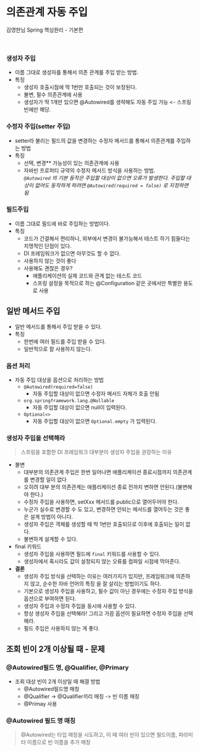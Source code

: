 # 의존관계 자동 주입
김영한님 Spring 핵심원리 - 기본편

<br>

### 생성자 주입
* 이름 그대로 생성자를 통해서 의존 관계를 주입 받는 방법. 
* 특징
  * 생성자 호출시점에 딱 1번만 호출되는 것이 보장된다.
  * 불변, 필수 의존관계에 사용
  * 생성자가 딱 1개만 있으면 @Autowired를 생략해도 자동 주입 가능 <- 스프링 빈에만 해당.

### 수정자 주입(setter 주입)
* setter라 불리는 필드의 값을 변경하는 수정자 메서드를 통해서 의존관계를 주입하는 방법
* 특징
  * 선택, 변경** 가능성이 있는 의존관계에 사용
  * 자바빈 프로퍼티 규약의 수정자 메서드 방식을 사용하는 방법.    
*`@Autowired` 의 기본 동작은 주입할 대상이 없으면 오류가 발생한다. 주입할 대상이 없어도 동작하게 하려면 `@Autowired(required = false)` 로 지정하면 됨*

### 필드주입
* 이름 그대로 필드에 바로 주입하는 방법이다.
* 특징
  * 코드가 간결해서 편리하나, 외부에서 변경이 불가능해서 테스트 하기 힘들다는 치명적인 단점이 있다.
  * DI 프레임워크가 없으면 아무것도 할 수 없다.
  * 사용하지 않는 것이 좋다
  * 사용해도 괜찮은 경우?
    * 애플리케이션의 실제 코드와 관계 없는 테스트 코드
    * 스프링 설정을 목적으로 하는 @Configuration 같은 곳에서만 특별한 용도로 사용

## 일반 메서드 주입
* 일반 메서드를 통해서 주입 받을 수 있다.
* 특징
   * 한번에 여러 필드를 주입 받을 수 있다.
   * 일반적으로 잘 사용하지 않는다.

### 옵션 처리
* 자동 주입 대상을 옵션으로 처리하는 방법
  * `@Autowired(required=false)`
    * 자동 주입할 대상이 없으면 수정자 메서드 자체가 호출 안됨
  * `org.springframework.lang.@Nullable`
    * 자동 주입할 대상이 없으면 null이 입력된다. 
  * `Optional<>`
    * 자동 주입할 대상이 없으면 `Optional.empty` 가 입력된다.

### 생성자 주입을 선택해라
> 스프링을 포함한 DI 프레임워크 대부분이 생성자 주입을 권장하는 이유
* 불변
  * 대부분의 의존관계 주입은 한번 일어나면 애플리케이션 종료시점까지 의존관계를 변경할 일이 없다
  * 오히려 대부 분의 의존관계는 애플리케이션 종료 전까지 변하면 안된다.(불변해야 한다.)
  * 수정자 주입을 사용하면, setXxx 메서드를 public으로 열어두어야 한다.
  * 누군가 실수로 변경할 수 도 있고, 변경하면 안되는 메서드를 열어두는 것은 좋은 설계 방법이 아니다.
  * 생성자 주입은 객체를 생성할 때 딱 1번만 호출되므로 이후에 호출되는 일이 없다.
  * 불변하게 설계할 수 있다. 
* final 키워드
  * 생성자 주입을 사용하면 필드에 `final` 키워드를 사용할 수 있다.
  * 생성자에서 혹시라도 값이 설정되지 않는 오류를 컴파일 시점에 막아준다.
* **결론**
  * 생성자 주입 방식을 선택하는 이유는 여러가지가 있지만, 프레임워크에 의존하지 않고, 순수한 자바 언어의 특징 을 잘 살리는 방법이기도 하다.
  * 기본으로 생성자 주입을 사용하고, 필수 값이 아닌 경우에는 수정자 주입 방식을 옵션으로 부여하면 된다.
  * 생성자 주입과 수정자 주입을 동시에 사용할 수 있다.
  * 항상 생성자 주입을 선택해라! 그리고 가끔 옵션이 필요하면 수정자 주입을 선택해라.
  * 필드 주입은 사용하지 않는 게 좋다.

## 조회 빈이 2개 이상될 때 - 문제

### @Autowired필드 명, @Qualifier, @Primary
* 조회 대상 빈이 2개 이상일 때 해결 방법
  * @Autowired필드명 매칭
  * @Qualifier -> @Qualifier끼리 매칭 -> 빈 이름 매칭
  * @Primay 사용

### @Autowired 필드 명 매칭
> @Autowired는 타입 매칭을 시도하고, 이 때 여러 빈이 있으면 필드이름, 파라미터 이름으로 빈 이름을 추가 매칭




